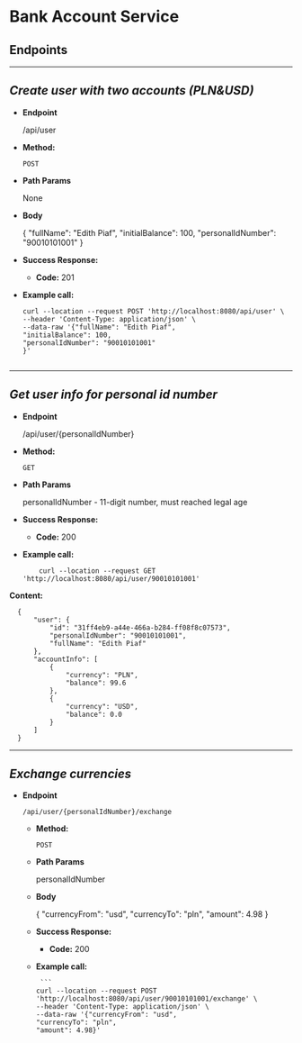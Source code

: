 # Bank Account Service

## Endpoints ##
 
  -----------
  *Create user with two accounts (PLN&USD)*
   ----
     
  * **Endpoint**
  
    /api/user
  
  * **Method:**
  
    `POST`
    
  *  **Path Params**
  
        None
  
  * **Body**
  
 
       {
       "fullName": "Edith Piaf",
       "initialBalance": 100,
       "personalIdNumber": "90010101001"
       }
   
  * **Success Response:**
  
    * **Code:** 201 <br />
    
   * **Example call:**
   
        ```
       curl --location --request POST 'http://localhost:8080/api/user' \
       --header 'Content-Type: application/json' \
       --data-raw '{"fullName": "Edith Piaf",
       "initialBalance": 100,
       "personalIdNumber": "90010101001"
       }'
    
 
 -----------
 *Get user info for personal id number*
  ----
 
  * **Endpoint**
  
    /api/user/{personalIdNumber}
  
  * **Method:**
  
    `GET`
    
  *  **Path Params**
  
        personalIdNumber - 11-digit number, must reached legal age
  
  * **Success Response:**

    * **Code:** 200 <br />
    
    
  * **Example call:**
       
       ```
           curl --location --request GET 'http://localhost:8080/api/user/90010101001'
 
   **Content:** 
   
      {
          "user": {
              "id": "31ff4eb9-a44e-466a-b284-ff08f8c07573",
              "personalIdNumber": "90010101001",
              "fullName": "Edith Piaf"
          },
          "accountInfo": [
              {
                  "currency": "PLN",
                  "balance": 99.6
              },
              {
                  "currency": "USD",
                  "balance": 0.0
              }
          ]
      }
      
      
   -----------
   *Exchange currencies*
   ----
* **Endpoint**
    
      /api/user/{personalIdNumber}/exchange
    
    * **Method:**
    
      `POST`
      
    *  **Path Params**
    
          personalIdNumber
    
    * **Body**
    
   
         {
         "currencyFrom": "usd",
         "currencyTo": "pln",
         "amount": 4.98
         }
     
   * **Success Response:**
    
      * **Code:** 200 <br />
      
   * **Example call:**
     
          ```
         curl --location --request POST 'http://localhost:8080/api/user/90010101001/exchange' \
         --header 'Content-Type: application/json' \
         --data-raw '{"currencyFrom": "usd",
         "currencyTo": "pln",
         "amount": 4.98}'
      
   
